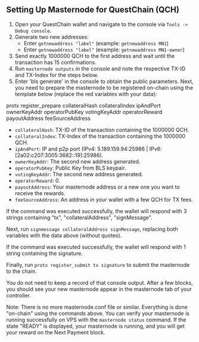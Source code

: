 ## Setting Up Masternode for QuestChain (QCH)

1. Open your QuestChain wallet and navigate to the console via `Tools -> Debug console`.
2. Generate two new addresses:
   - Enter `getnewaddress "label"` (example: `getnewaddress MN1`)
   - Enter `getnewaddress "label"` (example: `getnewaddress MN1-owner`)
3. Send exactly 1000000 QCH to the first address and wait until the transaction has 15 confirmations.
4. Run `masternode outputs` in the console and note the respective TX-ID and TX-Index for the steps below.
5. Enter 'bls generate' in the console to obtain the public parameters.
Next, you need to prepare the masternode to be registered on-chain using the template below (replace the red variables with your data):


protx register_prepare collateralHash collateralIndex ipAndPort ownerKeyAddr operatorPubKey votingKeyAddr operatorReward payoutAddress feeSourceAddress


- `collateralHash`: TX-ID of the transaction containing the 1000000 QCH.
- `collateralIndex`: TX-Index of the transaction containing the 1000000 QCH.
- `ipAndPort`: IP and p2p port (IPv4: 5.189.159.94:25986 | IPv6: [2a02:c207:3005:3682::19]:25986).
- `ownerKeyAddr`: The second new address generated.
- `operatorPubKey`: Public Key from BLS keypair.
- `votingKeyAddr`: The second new address generated.
- `operatorReward`: 0.
- `payoutAddress`: Your masternode address or a new one you want to receive the rewards.
- `feeSourceAddress`: An address in your wallet with a few QCH for TX fees.

If the command was executed successfully, the wallet will respond with 3 strings containing "tx", "collateralAddress", "signMessage".

Next, run `signmessage collateralAddress signMessage`, replacing both variables with the data above (without quotes).

If the command was executed successfully, the wallet will respond with 1 string containing the signature.

Finally, run `protx register_submit tx signature` to submit the masternode to the chain.

You do not need to keep a record of that console output. After a few blocks, you should see your new masternode appear in the masternode tab of your controller.

Note: There is no more masternode.conf file or similar. Everything is done "on-chain" using the commands above. You can verify your masternode is running successfully on VPS with the `masternode status` command. If the state "READY" is displayed, your masternode is running, and you will get your reward on the Next Payment block.
